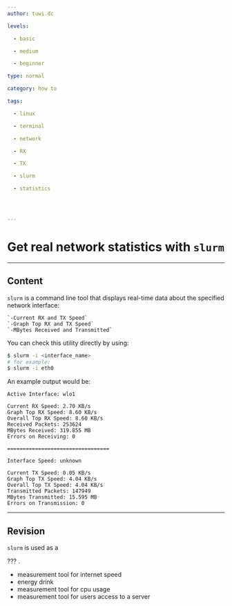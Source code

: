 ```yaml
---
author: tuwi.dc

levels:

  - basic

  - medium

  - beginner

type: normal

category: how to

tags:

  - linux

  - terminal

  - network

  - RX

  - TX

  - slurm

  - statistics




---
```


# Get real network statistics with `slurm`

---
## Content

`slurm` is a command line tool that displays real-time data
about the specified network interface:

    `-Current RX and TX Speed`
    `-Graph Top RX and TX Speed`
    `-MBytes Received and Transmitted`

You can check this utility directly by using:

```bash
$ slurm -i <interface_name>
# for example:
$ slurm -i eth0
```

An example output would be:
```
Active Interface: wlo1   

Current RX Speed: 2.70 KB/s
Graph Top RX Speed: 8.60 KB/s  
Overall Top RX Speed: 8.60 KB/s   
Received Packets: 253624     
MBytes Received: 319.855 MB
Errors on Receiving: 0

=================================

Interface Speed: unknown

Current TX Speed: 0.05 KB/s
Graph Top TX Speed: 4.04 KB/s     
Overall Top TX Speed: 4.04 KB/s
Transmitted Packets: 147949
MBytes Transmitted: 15.595 MB
Errors on Transmission: 0  
```

---
## Revision

`slurm` is used as a

??? .

* measurement tool for internet speed
* energy drink
* measurement tool for cpu usage
* measurement tool for users access to a server

